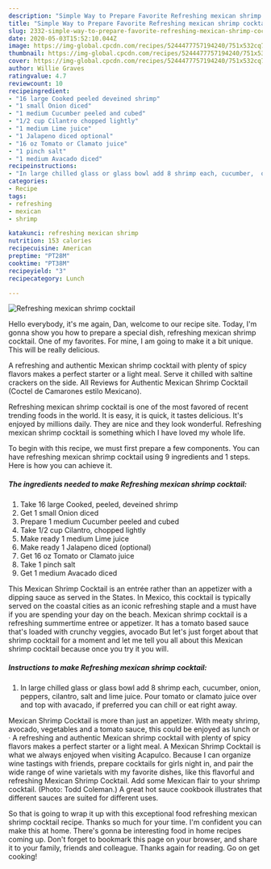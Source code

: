 ```yaml
---
description: "Simple Way to Prepare Favorite Refreshing mexican shrimp cocktail"
title: "Simple Way to Prepare Favorite Refreshing mexican shrimp cocktail"
slug: 2332-simple-way-to-prepare-favorite-refreshing-mexican-shrimp-cocktail
date: 2020-05-03T15:52:10.044Z
image: https://img-global.cpcdn.com/recipes/5244477757194240/751x532cq70/refreshing-mexican-shrimp-cocktail-recipe-main-photo.jpg
thumbnail: https://img-global.cpcdn.com/recipes/5244477757194240/751x532cq70/refreshing-mexican-shrimp-cocktail-recipe-main-photo.jpg
cover: https://img-global.cpcdn.com/recipes/5244477757194240/751x532cq70/refreshing-mexican-shrimp-cocktail-recipe-main-photo.jpg
author: Willie Graves
ratingvalue: 4.7
reviewcount: 10
recipeingredient:
- "16 large Cooked peeled deveined shrimp"
- "1 small Onion diced"
- "1 medium Cucumber peeled and cubed"
- "1/2 cup Cilantro chopped lightly"
- "1 medium Lime juice"
- "1 Jalapeno diced optional"
- "16 oz Tomato or Clamato juice"
- "1 pinch salt"
- "1 medium Avacado diced"
recipeinstructions:
- "In large chilled glass or glass bowl add 8 shrimp each, cucumber,  onion, peppers, cilantro, salt and lime juice. Pour tomato or clamato juice over and top with avacado, if preferred you can chill or eat right away."
categories:
- Recipe
tags:
- refreshing
- mexican
- shrimp

katakunci: refreshing mexican shrimp 
nutrition: 153 calories
recipecuisine: American
preptime: "PT28M"
cooktime: "PT38M"
recipeyield: "3"
recipecategory: Lunch

---
```



![Refreshing mexican shrimp cocktail](https://img-global.cpcdn.com/recipes/5244477757194240/751x532cq70/refreshing-mexican-shrimp-cocktail-recipe-main-photo.jpg)

Hello everybody, it's me again, Dan, welcome to our recipe site. Today, I'm gonna show you how to prepare a special dish, refreshing mexican shrimp cocktail. One of my favorites. For mine, I am going to make it a bit unique. This will be really delicious.

A refreshing and authentic Mexican shrimp cocktail with plenty of spicy flavors makes a perfect starter or a light meal. Serve it chilled with saltine crackers on the side. All Reviews for Authentic Mexican Shrimp Cocktail (Coctel de Camarones estilo Mexicano).

Refreshing mexican shrimp cocktail is one of the most favored of recent trending foods in the world. It is easy, it is quick, it tastes delicious. It's enjoyed by millions daily. They are nice and they look wonderful. Refreshing mexican shrimp cocktail is something which I have loved my whole life.


To begin with this recipe, we must first prepare a few components. You can have refreshing mexican shrimp cocktail using 9 ingredients and 1 steps. Here is how you can achieve it.

<!--inarticleads1-->

##### The ingredients needed to make Refreshing mexican shrimp cocktail:

1. Take 16 large Cooked, peeled, deveined shrimp
1. Get 1 small Onion diced
1. Prepare 1 medium Cucumber peeled and cubed
1. Take 1/2 cup Cilantro, chopped lightly
1. Make ready 1 medium Lime juice
1. Make ready 1 Jalapeno diced (optional)
1. Get 16 oz Tomato or Clamato juice
1. Take 1 pinch salt
1. Get 1 medium Avacado diced


This Mexican Shrimp Cocktail is an entrée rather than an appetizer with a dipping sauce as served in the States. In Mexico, this cocktail is typically served on the coastal cities as an iconic refreshing staple and a must have if you are spending your day on the beach. Mexican shrimp cocktail is a refreshing summertime entree or appetizer. It has a tomato based sauce that&#39;s loaded with crunchy veggies, avocado But let&#39;s just forget about that shrimp cocktail for a moment and let me tell you all about this Mexican shrimp cocktail because once you try it you will. 

<!--inarticleads2-->

##### Instructions to make Refreshing mexican shrimp cocktail:

1. In large chilled glass or glass bowl add 8 shrimp each, cucumber,  onion, peppers, cilantro, salt and lime juice. Pour tomato or clamato juice over and top with avacado, if preferred you can chill or eat right away.


Mexican Shrimp Cocktail is more than just an appetizer. With meaty shrimp, avocado, vegetables and a tomato sauce, this could be enjoyed as lunch or · A refreshing and authentic Mexican shrimp cocktail with plenty of spicy flavors makes a perfect starter or a light meal. A Mexican Shrimp Cocktail is what we always enjoyed when visiting Acapulco. Because I can organize wine tastings with friends, prepare cocktails for girls night in, and pair the wide range of wine varietals with my favorite dishes, like this flavorful and refreshing Mexican Shrimp Cocktail. Add some Mexican flair to your shrimp cocktail. (Photo: Todd Coleman.) A great hot sauce cookbook illustrates that different sauces are suited for different uses. 

So that is going to wrap it up with this exceptional food refreshing mexican shrimp cocktail recipe. Thanks so much for your time. I'm confident you can make this at home. There's gonna be interesting food in home recipes coming up. Don't forget to bookmark this page on your browser, and share it to your family, friends and colleague. Thanks again for reading. Go on get cooking!
